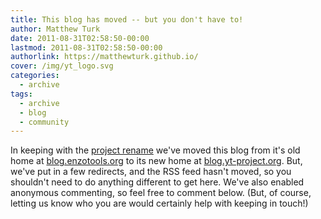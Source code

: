 ```yaml
---
title: This blog has moved -- but you don't have to!
author: Matthew Turk
date: 2011-08-31T02:58:50-00:00
lastmod: 2011-08-31T02:58:50-00:00
authorlink: https://matthewturk.github.io/
cover: /img/yt_logo.svg
categories:
  - archive
tags:
  - archive
  - blog
  - community
---
```

In keeping with the [project
rename](http://blog.yt-project.org/were-now-the-yt-%20project) we've
moved this blog from it's old home at
[blog.enzotools.org](http://blog.enzotools.org) to its new home at
[blog.yt-project.org](http://blog.yt-project.org). But, we've put in a
few redirects, and the RSS feed hasn't moved, so you shouldn't need to
do anything different to get here. We've also enabled anonymous
commenting, so feel free to comment below. (But, of course, letting us
know who you are would certainly help with keeping in touch!)
